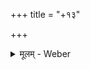+++
title = "+१३"

+++
<details><summary>मूलम् - Weber</summary>

A. Cod. Mill. - B. Bodl. Wils. 365. - C. Bodl. Wils. 453. - D. Chambers 22. - P. Paris Dev. 160.
</details>